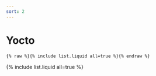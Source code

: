 ```yaml
---
sort: 2
---
```


# Yocto

```
{% raw %}{% include list.liquid all=true %}{% endraw %}
```

{% include list.liquid all=true %}
